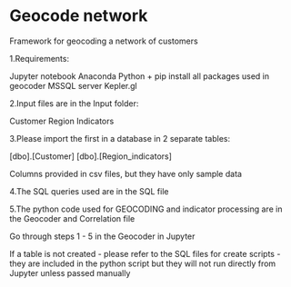 # Geocode network
 Framework for geocoding a network of customers

1.Requirements:

Jupyter notebook
Anaconda
Python + pip install all packages used in geocoder
MSSQL server
Kepler.gl


2.Input files are in the Input folder:

Customer
Region Indicators

3.Please import the first in a database in 2 separate tables:

[dbo].[Customer]
[dbo].[Region_indicators]

Columns provided in csv files, but they have only sample data

4.The SQL queries used are in the SQL file

5.The python code used for GEOCODING and indicator processing are in the Geocoder and Correlation file

Go through steps 1 - 5 in the Geocoder in Jupyter 

If a table is not created - please refer to the SQL files for create scripts - they are included in the python script but they will not run directly from Jupyter unless passed manually
